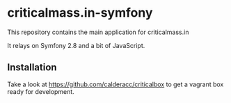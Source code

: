 # criticalmass.in-symfony

This repository contains the main application for criticalmass.in

It relays on Symfony 2.8 and a bit of JavaScript.

## Installation

Take a look at https://github.com/calderacc/criticalbox to get a vagrant box ready for development.

